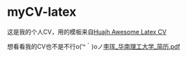 # myCV-latex

这是我的个人CV，用的模板来自[Huajh Awesome Latex CV](https://github.com/huajh/awesome-latex-cv)

想看看我的CV也不是不行o(′^｀)oノ[李珲_华南理工大学_简历.pdf](https://github.com/howarle/myCV-latex/李珲_华南理工大学_简历.pdf)